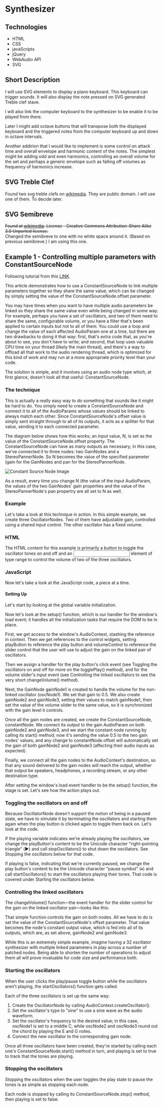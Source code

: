 # Synthesizer

## Technologies
* HTML
* CSS
* javaScripts
* jQuery
* WebAudio API
* SVG

## Short Description

I will use SVG elements to display a piano keyboard. This keyboard can trigger sounds. It will also display the note pressed on SVG generated Treble clef stave.

I will also link the computer keyboard to the synthesizer to be enable it to be played from there.

Later I might add octave buttons that will transpose both the displayed keyboard and the triggered notes from the computer keyboard up and down in octave intervals.

Another addirion that I would like to implement is some control on attack time and overall envelope and harmonic content of the notes. The simplest might be adding odd and even harmonics, controlling an overall volume for the set and perhaps a generic envelope such as falling off volumes as frequency of harmonics increase.


## SVG Treble Clef
Found two svg treble clefs on [wikimedia](https://commons.wikimedia.org/wiki/File:G-clef.svg). They are public domain. I will use one of them. To decide later.

## SVG Semibreve

~~Found at [wikimedia](https://commons.wikimedia.org/wiki/File:1-1_note_semibreve.svg). License -  Creative Commons Attribution-Share Alike 3.0 Unported license.~~  
Changed the semibreve to one with no white space around it. (Based on previous semibreve.) I am using this one.


## Example 1 - Controlling multiple parameters with ConstantSourceNode

Following tutorial from this [LINK](https://developer.mozilla.org/en-US/docs/Web/API/Web_Audio_API/Controlling_multiple_parameters_with_ConstantSourceNode).

This article demonstrates how to use a ConstantSourceNode to link multiple parameters together so they share the same value, which can be changed by simply setting the value of the ConstantSourceNode.offset parameter.  

You may have times when you want to have multiple audio parameters be linked so they share the same value even while being changed in some way. For example, perhaps you have a set of oscillators, and two of them need to share the same, configurable volume, or you have a filter that's been applied to certain inputs but not to all of them. You could use a loop and change the value of each affected AudioParam one at a time, but there are two drawbacks to doing it that way: first, that's extra code that, as you're about to see, you don't have to write; and second, that loop uses valuable CPU time on your thread (likely the main thread), and there's a way to offload all that work to the audio rendering thread, which is optimized for this kind of work and may run at a more appropriate priority level than your code.  

The solution is simple, and it involves using an audio node type which, at first glance, doesn't look all that useful: ConstantSourceNode.  

### The technique
This is actually a really easy way to do something that sounds like it might be hard to do. You simply need to create a ConstantSourceNode and connect it to all of the AudioParams whose values should be linked to always match each other. Since ConstantSourceNode's offset value is simply sent straight through to all of its outputs, it acts as a splitter for that value, sending it to each connected parameter.  

The diagram below shows how this works; an input value, N, is set as the value of the ConstantSourceNode.offset property. The ConstantSourceNode can have as many outputs as necessary; in this case, we've connected it to three nodes: two GainNodes and a StereoPannerNode. So N becomes the value of the specified parameter (gain for the GainNodes and pan for the StereoPannerNode.  


![Constant Source Node Image](images/ConstantSourceNode.png)


As a result, every time you change N (the value of the input AudioParam, the values of the two GainNodes' gain properties and the value of the StereoPannerNode's pan propertry are all set to N as well.

### Example

Let's take a look at this technique in action. In this simple example, we create three OscillatorNodes. Two of them have adjustable gain, controlled using a shared input control. The other oscillator has a fixed volume.

### HTML

The HTML content for this example is primarily a button to toggle the oscillator tones on and off and an <input> element of type range to control the volume of two of the three oscillators.

### JavaScript

Now let's take a look at the JavaScript code, a piece at a time.

#### Setting Up

Let's start by looking at the global variable initialization.

Now let's look at the setup() function, which is our handler for the window's load event; it handles all the initialization tasks that require the DOM to be in place.

First, we get access to the window's AudioContext, stashing the reference in context. Then we get references to the control widgets, setting playButton to reference the play button and volumeControl to reference the slider control that the user will use to adjust the gain on the linked pair of oscillators.

Then we assign a handler for the play button's click event (see Toggling the oscillators on and off for more on the togglePlay() method), and for the volume slider's input event (see Controlling the linked oscillators to see the very short changeVolume() method).

Next, the GainNode gainNode1 is created to handle the volume for the non-linked oscillator (oscNode1). We set that gain to 0.5. We also create gainNode2 and gainNode3, setting their values to match gainNode1, then set the value of the volume slider to the same value, so it is synchronized with the gain level it controls.

Once all the gain nodes are created, we create the ConstantSourceNode, constantNode. We connect its output to the gain AudioParam on both gainNode2 and gainNode3, and we start the constant node running by calling its start() method; now it's sending the value 0.5 to the two gain nodes' values, and any change to constantNode.offset will automatically set the gain of both gainNode2 and gainNode3 (affecting their audio inputs as expected).

Finally, we connect all the gain nodes to the AudioContext's destination, so that any sound delivered to the gain nodes will reach the output, whether that output be speakers, headphones, a recording stream, or any other destination type.

After setting the window's load event handler to be the setup() function, the stage is set. Let's see how the action plays out.

### Toggling the oscillators on and off

Because OscillatorNode doesn't support the notion of being in a paused state, we have to simulate it by terminating the oscillators and starting them again when the play button is clicked again to toggle them back on. Let's look at the code.


If the playing variable indicates we're already playing the oscillators, we change the playButton's content to be the Unicode character "right-pointing triangle" (▶️) and call stopOscillators() to shut down the oscillators. See Stopping the oscillators below for that code.

If playing is false, indicating that we're currently paused, we change the play button's content to be the Unicode character "pause symbol" (⏸) and call startOscillators() to start the oscillators playing their tones. That code is covered under Starting the oscillators below.

### Controlling the linked oscillators
The changeVolume() function—the event handler for the slider control for the gain on the linked oscillator pair—looks like this:

That simple function controls the gain on both nodes. All we have to do is set the value of the ConstantSourceNode's offset parameter. That value becomes the node's constant output value, which is fed into all of its outputs, which are, as set above, gainNode2 and gainNode3.

While this is an extremely simple example, imagine having a 32 oscillator synthesizer with multiple linked parameters in play across a number of patched nodes. Being able to shorten the number of operations to adjust them all will prove invaluable for code size and performance both.

### Starting the oscillators
When the user clicks the play/pause toggle button while the oscillators aren't playing, the startOscillators() function gets called.


Each of the three oscillators is set up the same way:

1. Create the OscillatorNode by calling AudioContext.createOscillator().
2. Set the oscillator's type to "sine" to use a sine wave as the audio waveform.
3. Set the oscillator's frequency to the desired value; in this case, oscNode1 is set to a middle C, while oscNode2 and oscNode3 round out the chord by playing the E and G notes.
4. Connect the new oscillator to the corresponding gain node.  

Once all three oscillators have been created, they're started by calling each one's ConstantSourceNode.start() method in turn, and playing is set to true to track that the tones are playing.

### Stopping the oscillators
Stopping the oscillators when the user toggles the play state to pause the tones is as simple as stopping each node.  

Each node is stopped by calling its ConstantSourceNode.stop() method, then playing is set to false.

